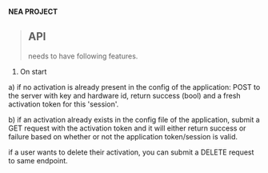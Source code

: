 **NEA PROJECT**
> API
>-
>needs to have following features.

1. On start

a) if no activation is already present in the config of the application:
POST to the server with key and hardware id, return success (bool) and a fresh activation token for this 'session'.

b) if an activation already exists in the config file of the application,
submit a GET request with the activation token and it will either return success or failure based on whether or not the application token/session is valid.

if a user wants to delete their activation, you can submit a DELETE request to same endpoint.

